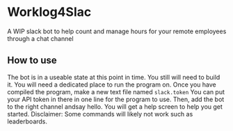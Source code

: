 # Worklog4Slac
A WIP slack bot to help count and manage hours for your remote employees through a chat channel
## How to use
The bot is in a useable state at this point in time. You still will need to build it.
You will need a dedicated place to run the program on. Once you have compiled the program, make a new text file named  `slack.token`
You can put your API token in there in one line for the program to use. 
Then, add the bot to the right channel andsay hello. You will get a help screen to help you get started. 
Disclaimer: Some commands will likely not work such as leaderboards.
